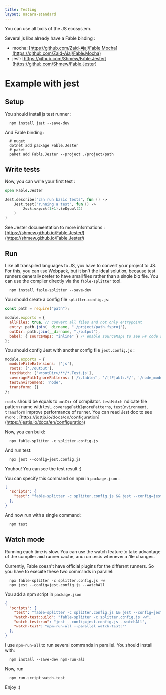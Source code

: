 ```yaml
---
title: Testing
layout: nacara-standard
---
```


You can use all tools of the JS ecosystem.

Several js libs already have a Fable binding :
- mocha: [https://github.com/Zaid-Ajaj/Fable.Mocha](https://github.com/Zaid-Ajaj/Fable.Mocha)
- jest: [https://github.com/Shmew/Fable.Jester](https://github.com/Shmew/Fable.Jester)

# Example with jest
## Setup
You should install js test runner :
```shell
  npm install jest --save-dev
```
And Fable binding :
```shell
  # nuget
  dotnet add package Fable.Jester
  # paket
  paket add Fable.Jester --project ./project/path
```

## Write tests
Now, you can write your first test :
```fsharp
open Fable.Jester

Jest.describe("can run basic tests", fun () ->
    Jest.test("running a test", fun () ->
        Jest.expect(1+1).toEqual(2)
    )
)
```
See Jester documentation to more informations : [https://shmew.github.io/Fable.Jester/](https://shmew.github.io/Fable.Jester/)

## Run
Like all transpiled languages to JS, you have to convert your project to JS.
For this, you can use Webpack, but it isn't the ideal solution, because test runners generally prefer to have small files rather than a single big file.
You can use the compiler directly via the `fable-splitter` tool.
```shell
  npm install fable-splitter --save-dev
```

You should create a config file `splitter.config.js`:
```js
const path = require("path");

module.exports = {
  allFiles: true, // convert all files and not only entrypoint
  entry: path.join(__dirname, "./project/path.fsproj"),
  outDir: path.join(__dirname, "./output"),
  babel: { sourceMaps: "inline" } // enable sourceMaps to see F# code and not generated js in test reports
};
```

You should config Jest with another config file `jest.config.js` :
```js
module.exports = {
  moduleFileExtensions: ['js'],
  roots: ['./output'],
  testMatch: ['<rootDir>/**/*.Test.js'],
  coveragePathIgnorePatterns: ['/\.fable/', '/[fF]able.*/', '/node_modules/'],
  testEnvironment: 'node',
  transform: {}
};
```
`roots` should be equals to `outDir` of compilator.
`testMatch` indicate file pattern name with test.
`coveragePathIgnorePatterns`, `testEnvironment`, `transform` improve performance of runner.
You can read Jest doc to see more : [https://jestjs.io/docs/en/configuration](https://jestjs.io/docs/en/configuration)

Now, you can build:
```shell
  npx fable-splitter -c splitter.config.js
```

And run test:
```shell
  npx jest --config=jest.config.js
```

Youhou! You can see the test result :)

You can specify this command on npm in `package.json` :
```json
{
  "scripts": {
    "test": "fable-splitter -c splitter.config.js && jest --config=jest.config.js",
  },
}
```
And now run with a single command:
```shell
  npm test
```

## Watch mode
Running each time is slow.
You can use the watch feature to take advantage of the compiler and runner cache, and run tests whenever a file changes.

Currently, Fable doesn't have official plugins for the different runners.
So you have to execute these two commands in parallel:
```shell
  npx fable-splitter -c splitter.config.js -w
  npx jest --config=jest.config.js --watchAll
```

You add a npm script in `package.json` :
```json
{
  "scripts": {
    "test": "fable-splitter -c splitter.config.js && jest --config=jest.config.js",
    "watch-test:build": "fable-splitter -c splitter.config.js -w",
    "watch-test:run": "jest --config=jest.config.js --watchAll",
    "watch-test": "npm-run-all --parallel watch-test:*"
  },
}
```
I use `npm-run-all` to run several commands in parallel. You should install with:
```shell
  npm install --save-dev npm-run-all
```

Now, run
```shell
  npm run-script watch-test
```

Enjoy :)
